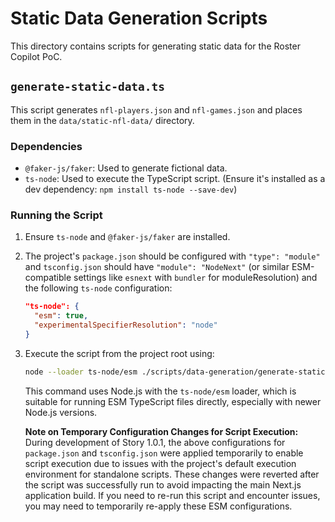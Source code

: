# Static Data Generation Scripts

This directory contains scripts for generating static data for the Roster Copilot PoC.

## `generate-static-data.ts`

This script generates `nfl-players.json` and `nfl-games.json` and places them in the `data/static-nfl-data/` directory.

### Dependencies

- `@faker-js/faker`: Used to generate fictional data.
- `ts-node`: Used to execute the TypeScript script. (Ensure it's installed as a dev dependency: `npm install ts-node --save-dev`)

### Running the Script

1.  Ensure `ts-node` and `@faker-js/faker` are installed.
2.  The project's `package.json` should be configured with `"type": "module"` and `tsconfig.json` should have `"module": "NodeNext"` (or similar ESM-compatible settings like `esnext` with `bundler` for moduleResolution) and the following `ts-node` configuration:
    ```json
    "ts-node": {
      "esm": true,
      "experimentalSpecifierResolution": "node"
    }
    ```
3.  Execute the script from the project root using:
    ```bash
    node --loader ts-node/esm ./scripts/data-generation/generate-static-data.ts
    ```

    This command uses Node.js with the `ts-node/esm` loader, which is suitable for running ESM TypeScript files directly, especially with newer Node.js versions.

    **Note on Temporary Configuration Changes for Script Execution:**
    During development of Story 1.0.1, the above configurations for `package.json` and `tsconfig.json` were applied temporarily to enable script execution due to issues with the project's default execution environment for standalone scripts. These changes were reverted after the script was successfully run to avoid impacting the main Next.js application build. If you need to re-run this script and encounter issues, you may need to temporarily re-apply these ESM configurations.